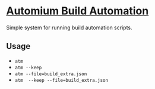 # [Automium Build Automation](http://automium.com)

Simple system for running build automation scripts.

## Usage

* `atm`
* `atm --keep`
* `atm --file=build_extra.json`
* `atm  --keep --file=build_extra.json`
